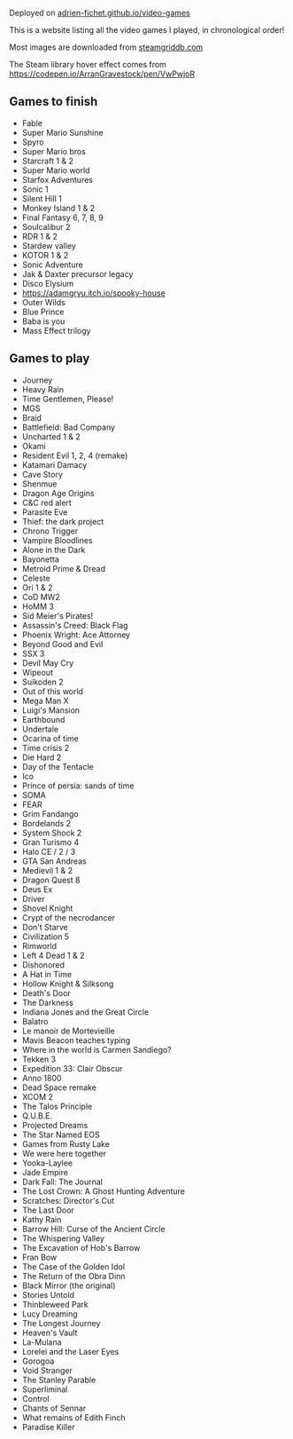 Deployed on [adrien-fichet.github.io/video-games](https://adrien-fichet.github.io/video-games/)

This is a website listing all the video games I played, in chronological order!

Most images are downloaded from [steamgriddb.com](https://www.steamgriddb.com/)

The Steam library hover effect comes from https://codepen.io/ArranGravestock/pen/VwPwjoR

## Games to finish
- Fable
- Super Mario Sunshine
- Spyro
- Super Mario bros
- Starcraft 1 & 2
- Super Mario world
- Starfox Adventures
- Sonic 1
- Silent Hill 1
- Monkey Island 1 & 2
- Final Fantasy 6, 7, 8, 9
- Soulcalibur 2
- RDR 1 & 2
- Stardew valley
- KOTOR 1 & 2
- Sonic Adventure
- Jak & Daxter precursor legacy
- Disco Elysium
- https://adamgryu.itch.io/spooky-house
- Outer Wilds
- Blue Prince
- Baba is you
- Mass Effect trilogy

## Games to play
- Journey
- Heavy Rain
- Time Gentlemen, Please!
- MGS
- Braid
- Battlefield: Bad Company
- Uncharted 1 & 2
- Okami
- Resident Evil 1, 2, 4 (remake)
- Katamari Damacy
- Cave Story
- Shenmue
- Dragon Age Origins
- C&C red alert
- Parasite Eve
- Thief: the dark project
- Chrono Trigger
- Vampire Bloodlines
- Alone in the Dark
- Bayonetta
- Metroid Prime & Dread
- Celeste
- Ori 1 & 2
- CoD MW2
- HoMM 3
- Sid Meier's Pirates!
- Assassin's Creed: Black Flag
- Phoenix Wright: Ace Attorney
- Beyond Good and Evil
- SSX 3
- Devil May Cry
- Wipeout
- Suikoden 2
- Out of this world
- Mega Man X
- Luigi's Mansion
- Earthbound
- Undertale
- Ocarina of time
- Time crisis 2
- Die Hard 2
- Day of the Tentacle
- Ico
- Prince of persia: sands of time
- SOMA
- FEAR
- Grim Fandango
- Bordelands 2
- System Shock 2
- Gran Turismo 4
- Halo CE / 2 / 3
- GTA San Andreas
- Medievil 1 & 2
- Dragon Quest 8
- Deus Ex
- Driver
- Shovel Knight
- Crypt of the necrodancer
- Don't Starve
- Civilization 5
- Rimworld
- Left 4 Dead 1 & 2
- Dishonored
- A Hat in Time
- Hollow Knight & Silksong
- Death's Door
- The Darkness
- Indiana Jones and the Great Circle
- Balatro
- Le manoir de Mortevieille
- Mavis Beacon teaches typing
- Where in the world is Carmen Sandiego?
- Tekken 3
- Expedition 33: Clair Obscur
- Anno 1800
- Dead Space remake
- XCOM 2
- The Talos Principle
- Q.U.B.E.
- Projected Dreams
- The Star Named EOS
- Games from Rusty Lake
- We were here together
- Yooka-Laylee
- Jade Empire
- Dark Fall: The Journal
- The Lost Crown: A Ghost Hunting Adventure
- Scratches: Director's Cut
- The Last Door
- Kathy Rain
- Barrow Hill: Curse of the Ancient Circle
- The Whispering Valley
- The Excavation of Hob's Barrow
- Fran Bow
- The Case of the Golden Idol
- The Return of the Obra Dinn
- Black Mirror (the original)
- Stories Untold
- Thinbleweed Park
- Lucy Dreaming
- The Longest Journey
- Heaven's Vault
- La-Mulana
- Lorelei and the Laser Eyes
- Gorogoa
- Void Stranger
- The Stanley Parable
- Superliminal
- Control
- Chants of Sennar
- What remains of Edith Finch
- Paradise Killer
